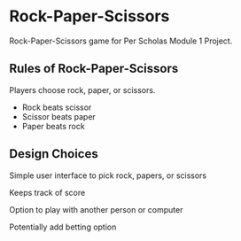 # Rock-Paper-Scissors

Rock-Paper-Scissors game for Per Scholas Module 1 Project.

## Rules of Rock-Paper-Scissors

Players choose rock, paper, or scissors.
* Rock beats scissor
* Scissor beats paper
* Paper beats rock

## Design Choices

Simple user interface to pick rock, papers, or scissors

Keeps track of score

Option to play with another person or computer

Potentially add betting option
